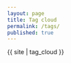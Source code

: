 ```yaml
---
layout: page
title: Tag cloud
permalink: /tags/
published: true
---
```


<div id="tag-cloud">
	{{ site | tag_cloud }}
</div>

